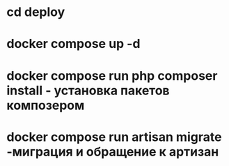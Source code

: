 # cd deploy 
# docker compose up -d
# docker compose run php composer install - установка пакетов композером 
# docker compose run artisan migrate -миграция и обращение к артизан

